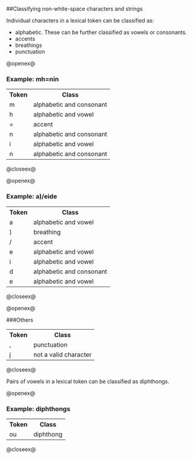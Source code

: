 

##Classifying non-white-space characters and strings


Individual characters in a lexical token can be classified as:


- alphabetic.  These can be further classified  as vowels or consonants.
- accents
- breathings
- punctuation


@openex@

### Example: mh=nin

  <table>
    <tr>
      <th>Token</th>
      <th>Class</th>
    </tr>

   <tr>
      <td concordion:set="#src">m</td><td><span
      concordion:assertTrue="isAlphabetic(#src)">alphabetic</span>
	and <span concordion:assertTrue="isConsonant(#src)">consonant</span></td>
    </tr>

    
   <tr>
      <td concordion:set="#src">h</td><td><span
      concordion:assertTrue="isAlphabetic(#src)">alphabetic</span>
	and <span
      concordion:assertTrue="isVowel(#src)">vowel</span></td>
    </tr>



<tr>
      <td concordion:set="#src">=</td><td><span
	concordion:assertTrue="isAccent(#src)">accent</span></td>
      </tr>


 <tr>
      <td concordion:set="#src">n</td><td><span
      concordion:assertTrue="isAlphabetic(#src)">alphabetic</span>
	and <span concordion:assertTrue="isConsonant(#src)">consonant</span></td>
    </tr>

   <tr>
     <td concordion:set="#src">i</td><td><span
      concordion:assertTrue="isAlphabetic(#src)">alphabetic</span>
	and <span
      concordion:assertTrue="isVowel(#src)">vowel</span></td>
    </tr>
    
   <tr>
      <td concordion:set="#src">n</td><td><span
      concordion:assertTrue="isAlphabetic(#src)">alphabetic</span>
	and <span concordion:assertTrue="isConsonant(#src)">consonant</span></td>
    </tr>

    
  </table>

@closeex@


@openex@
  
### Example: a)/eide
   
<table>
    <tr>
      <th>Token</th>
      <th>Class</th>
    </tr>

  <tr>
      <td concordion:set="#src">a</td><td><span
      concordion:assertTrue="isAlphabetic(#src)">alphabetic</span>
	and <span
      concordion:assertTrue="isVowel(#src)">vowel</span></td>
    </tr>

 <tr>
      <td concordion:set="#src">)</td><td><span
      concordion:assertTrue="isBreathing(#src)">breathing</span>
      </td>
    </tr>

<tr>
      <td concordion:set="#src">/</td><td><span
      concordion:assertTrue="isAccent(#src)">accent</span>
      </td>
    </tr>




<tr>
      <td concordion:set="#src">e</td><td><span
      concordion:assertTrue="isAlphabetic(#src)">alphabetic</span>
	and <span
      concordion:assertTrue="isVowel(#src)">vowel</span></td>
    </tr>

<tr>
      <td concordion:set="#src">i</td><td><span
      concordion:assertTrue="isAlphabetic(#src)">alphabetic</span>
	and <span
      concordion:assertTrue="isVowel(#src)">vowel</span></td>
    </tr>

 <tr>
      <td concordion:set="#src">d</td><td><span
      concordion:assertTrue="isAlphabetic(#src)">alphabetic</span>
	and <span concordion:assertTrue="isConsonant(#src)">consonant</span></td>
    </tr>

<tr>
      <td concordion:set="#src">e</td><td><span
      concordion:assertTrue="isAlphabetic(#src)">alphabetic</span>
	and <span
      concordion:assertTrue="isVowel(#src)">vowel</span></td>
    </tr>
    
</table>

@closeex@

@openex@

###Others

  <table>
    <tr>
      <th>Token</th>
      <th>Class</th>
    </tr>

 <tr>
      <td concordion:set="#src">,</td><td
    concordion:assertTrue="isPunctuation(#src)">punctuation</td>
    </tr>

<tr>
      <td concordion:set="#src">j</td><td
    concordion:assertFalse="isValid(#src)">not a valid character</td>
    </tr>
    
  </table>

@closeex@

Pairs of vowels in a lexical token can be classified as   diphthongs.



@openex@

### Example: diphthongs ###


<table>
<tr>
      <th>Token</th>
      <th>Class</th>
    </tr>

<tr>
      <td concordion:set="#src">ou</td><td
    concordion:assertTrue="isDiphthong(#src)">diphthong</td>
    </tr>
  </table>

@closeex@

